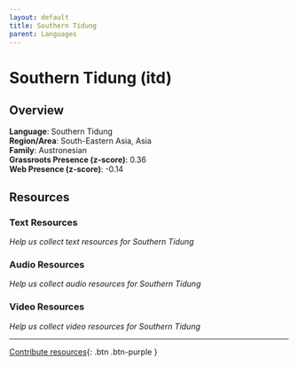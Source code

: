 ```yaml
---
layout: default
title: Southern Tidung
parent: Languages
---
```


# Southern Tidung (itd)

## Overview

**Language**: Southern Tidung  
**Region/Area**: South-Eastern Asia, Asia  
**Family**: Austronesian  
**Grassroots Presence (z-score)**: 0.36  
**Web Presence (z-score)**: -0.14  

## Resources

### Text Resources
*Help us collect text resources for Southern Tidung*

### Audio Resources
*Help us collect audio resources for Southern Tidung*

### Video Resources
*Help us collect video resources for Southern Tidung*

---

[Contribute resources](https://forms.office.com/e/1SfLJx3u1r){: .btn .btn-purple }
